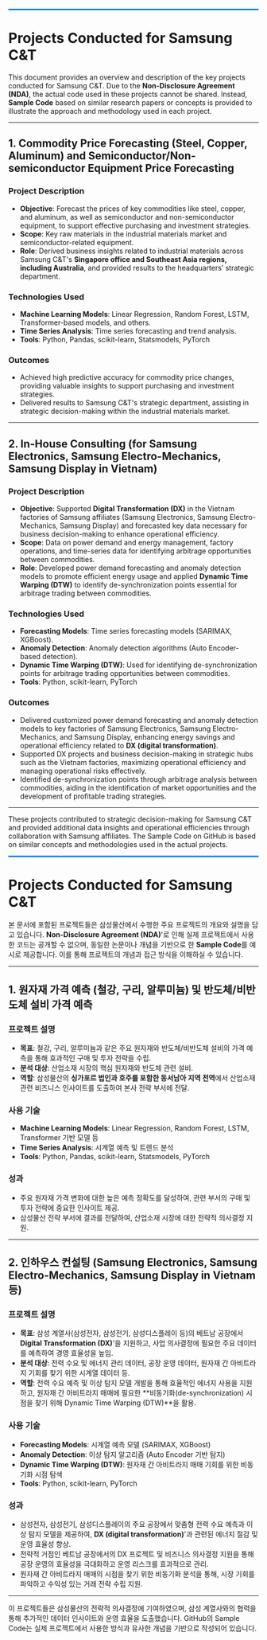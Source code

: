 <hr style="height:3px; background-color:#007bff; border:none;">

# Projects Conducted for Samsung C&T

This document provides an overview and description of the key projects conducted for Samsung C&T. Due to the **Non-Disclosure Agreement (NDA)**, the actual code used in these projects cannot be shared. Instead, **Sample Code** based on similar research papers or concepts is provided to illustrate the approach and methodology used in each project.

---

## 1. Commodity Price Forecasting (Steel, Copper, Aluminum) and Semiconductor/Non-semiconductor Equipment Price Forecasting

### Project Description
- **Objective**: Forecast the prices of key commodities like steel, copper, and aluminum, as well as semiconductor and non-semiconductor equipment, to support effective purchasing and investment strategies.
- **Scope**: Key raw materials in the industrial materials market and semiconductor-related equipment.
- **Role**: Derived business insights related to industrial materials across Samsung C&T's **Singapore office and Southeast Asia regions, including Australia**, and provided results to the headquarters’ strategic department.

### Technologies Used
- **Machine Learning Models**: Linear Regression, Random Forest, LSTM, Transformer-based models, and others.
- **Time Series Analysis**: Time series forecasting and trend analysis.
- **Tools**: Python, Pandas, scikit-learn, Statsmodels, PyTorch

### Outcomes
- Achieved high predictive accuracy for commodity price changes, providing valuable insights to support purchasing and investment strategies.
- Delivered results to Samsung C&T's strategic department, assisting in strategic decision-making within the industrial materials market.

---

## 2. In-House Consulting (for Samsung Electronics, Samsung Electro-Mechanics, Samsung Display in Vietnam)

### Project Description
- **Objective**: Supported **Digital Transformation (DX)** in the Vietnam factories of Samsung affiliates (Samsung Electronics, Samsung Electro-Mechanics, Samsung Display) and forecasted key data necessary for business decision-making to enhance operational efficiency.
- **Scope**: Data on power demand and energy management, factory operations, and time-series data for identifying arbitrage opportunities between commodities.
- **Role**: Developed power demand forecasting and anomaly detection models to promote efficient energy usage and applied **Dynamic Time Warping (DTW)** to identify de-synchronization points essential for arbitrage trading between commodities.

### Technologies Used
- **Forecasting Models**: Time series forecasting models (SARIMAX, XGBoost).
- **Anomaly Detection**: Anomaly detection algorithms (Auto Encoder-based detection).
- **Dynamic Time Warping (DTW)**: Used for identifying de-synchronization points for arbitrage trading opportunities between commodities.
- **Tools**: Python, scikit-learn, PyTorch

### Outcomes
- Delivered customized power demand forecasting and anomaly detection models to key factories of Samsung Electronics, Samsung Electro-Mechanics, and Samsung Display, enhancing energy savings and operational efficiency related to **DX (digital transformation)**.
- Supported DX projects and business decision-making in strategic hubs such as the Vietnam factories, maximizing operational efficiency and managing operational risks effectively.
- Identified de-synchronization points through arbitrage analysis between commodities, aiding in the identification of market opportunities and the development of profitable trading strategies.

---

These projects contributed to strategic decision-making for Samsung C&T and provided additional data insights and operational efficiencies through collaboration with Samsung affiliates. The Sample Code on GitHub is based on similar concepts and methodologies used in the actual projects.

  


<hr style="height:3px; background-color:#007bff; border:none;">

# Projects Conducted for Samsung C&T

본 문서에 포함된 프로젝트들은 삼성물산에서 수행한 주요 프로젝트의 개요와 설명을 담고 있습니다. **Non-Disclosure Agreement (NDA)**'로 인해 실제 프로젝트에서 사용한 코드는 공개할 수 없으며, 동일한 논문이나 개념을 기반으로 한 **Sample Code**를 예시로 제공합니다. 이를 통해 프로젝트의 개념과 접근 방식을 이해하실 수 있습니다.

---

## 1. 원자재 가격 예측 (철강, 구리, 알루미늄) 및 반도체/비반도체 설비 가격 예측

### 프로젝트 설명
- **목표**: 철강, 구리, 알루미늄과 같은 주요 원자재와 반도체/비반도체 설비의 가격 예측을 통해 효과적인 구매 및 투자 전략을 수립.
- **분석 대상**: 산업소재 시장의 핵심 원자재와 반도체 관련 설비.
- **역할**: 삼성물산의 **싱가포르 법인과 호주를 포함한 동서남아 지역 전역**에서 산업소재 관련 비즈니스 인사이트를 도출하여 본사 전략 부서에 전달.

### 사용 기술
- **Machine Learning Models**: Linear Regression, Random Forest, LSTM, Transformer 기반 모델 등
- **Time Series Analysis**: 시계열 예측 및 트렌드 분석
- **Tools**: Python, Pandas, scikit-learn, Statsmodels, PyTorch

### 성과
- 주요 원자재 가격 변화에 대한 높은 예측 정확도를 달성하여, 관련 부서의 구매 및 투자 전략에 중요한 인사이트 제공.
- 삼성물산 전략 부서에 결과를 전달하여, 산업소재 시장에 대한 전략적 의사결정 지원.

---

## 2. 인하우스 컨설팅 (Samsung Electronics, Samsung Electro-Mechanics, Samsung Display in Vietnam 등)

### 프로젝트 설명
- **목표**: 삼성 계열사(삼성전자, 삼성전기, 삼성디스플레이 등)의 베트남 공장에서 **Digital Transformation (DX)**'을 지원하고, 사업 의사결정에 필요한 주요 데이터를 예측하여 경영 효율성을 높임.
- **분석 대상**: 전력 수요 및 에너지 관리 데이터, 공장 운영 데이터, 원자재 간 아비트라지 기회를 찾기 위한 시계열 데이터 등.
- **역할**: 전력 수요 예측 및 이상 탐지 모델 개발을 통해 효율적인 에너지 사용을 지원하고, 원자재 간 아비트라지 매매에 필요한 **비동기화(de-synchronization) 시점을 찾기 위해 Dynamic Time Warping (DTW)**을 활용.

### 사용 기술
- **Forecasting Models**: 시계열 예측 모델 (SARIMAX, XGBoost)
- **Anomaly Detection**: 이상 탐지 알고리즘 (Auto Encoder 기반 탐지)
- **Dynamic Time Warping (DTW)**: 원자재 간 아비트라지 매매 기회를 위한 비동기화 시점 탐색
- **Tools**: Python, scikit-learn, PyTorch

### 성과
- 삼성전자, 삼성전기, 삼성디스플레이의 주요 공장에서 맞춤형 전력 수요 예측과 이상 탐지 모델을 제공하여, **DX (digital transformation)**'과 관련된 에너지 절감 및 운영 효율성 향상.
- 전략적 거점인 베트남 공장에서의 DX 프로젝트 및 비즈니스 의사결정 지원을 통해 공장 운영의 효율성을 극대화하고 운영 리스크를 효과적으로 관리.
- 원자재 간 아비트라지 매매의 시점을 찾기 위한 비동기화 분석을 통해, 시장 기회를 파악하고 수익성 있는 거래 전략 수립 지원.

---

이 프로젝트들은 삼성물산의 전략적 의사결정에 기여하였으며, 삼성 계열사와의 협력을 통해 추가적인 데이터 인사이트와 운영 효율을 도출했습니다. GitHub의 Sample Code는 실제 프로젝트에서 사용한 방식과 유사한 개념을 기반으로 작성되어 있습니다.
